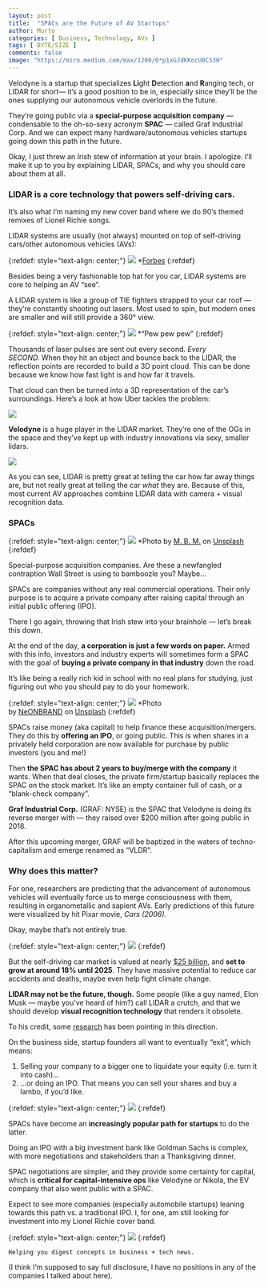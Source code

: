 ```yaml
---
layout: post
title:  "SPACs are the Future of AV Startups"
author: Murto
categories: [ Business, Technology, AVs ]
tags: [ BYTE/SIZE ]
comments: false
image: "https://miro.medium.com/max/1200/0*p1xGJdKKocU0CS3H"
---
```


Velodyne is a startup that specializes **Li**ght **D**etection **a**nd **R**anging tech, or LIDAR for short— it’s a good position to be in, especially since they’ll be the ones supplying our autonomous vehicle overlords in the future.

They’re going public via a **special-purpose acquisition company** — condensable to the oh-so-sexy acronym **SPAC** — called Graf Industrial Corp. And we can expect many hardware/autonomous vehicles startups going down this path in the future.

Okay, I just threw an Irish stew of information at your brain. I apologize. I’ll make it up to you by explaining LIDAR, SPACs, and why you should care about them at all.

### **LIDAR is a core technology that powers self-driving cars.**

It’s also what I’m naming my new cover band where we do 90’s themed remixes of Lionel Richie songs.

LIDAR systems are usually (not always) mounted on top of self-driving cars/other autonomous vehicles (AVs):


{:refdef: style="text-align: center;"}
![](https://miro.medium.com/max/1200/0*1J25uld-MQjQmL1E)
*[Forbes](https://www.forbes.com/sites/alanohnsman/2019/04/23/teslas-elon-musk-trashes-lidar-for-self-driving-cars-but-waymo-is-rolling-out-a-new-one/#3a6ccfae5a9d)
{:refdef}

Besides being a very fashionable top hat for you car, LIDAR systems are core to helping an AV “see”.

A LIDAR system is like a group of TIE fighters strapped to your car roof — they’re constantly shooting out lasers. Most used to spin, but modern ones are smaller and will still provide a 360° view.

{:refdef: style="text-align: center;"}
![](https://miro.medium.com/max/625/0*kY_TpcKtRNEs5DSK.gif)
*“Pew pew pew”
{:refdef}

Thousands of laser pulses are sent out every second. *Every SECOND.* When they hit an object and bounce back to the LIDAR, the reflection points are recorded to build a 3D point cloud. This can be done because we know how fast light is and how far it travels.

That cloud can then be turned into a 3D representation of the car’s surroundings. Here’s a look at how Uber tackles the problem:

![](https://miro.medium.com/max/875/0*YVa3p2avPKacSd9b.gif)

**Velodyne** is a huge player in the LIDAR market. They’re one of the OGs in the space and they’ve kept up with industry innovations via sexy, smaller lidars.

![](https://miro.medium.com/max/1956/1*5tCoYrOfu-JUGpQsl5hopA.png)

As you can see, LIDAR is pretty great at telling the car how far away things are, but not really great at telling the car *what* they are. Because of this, most current AV approaches combine LIDAR data with camera + visual recognition data.

### SPACs

{:refdef: style="text-align: center;"}
![](https://miro.medium.com/max/7500/0*JqvUbKFxbsYZbNM9)
*Photo by [M. B. M.](https://unsplash.com/@m_b_m?utm_source=medium&utm_medium=referral) on [Unsplash](https://unsplash.com/?utm_source=medium&utm_medium=referral)
{:refdef}

Special-purpose acquisition companies. Are these a newfangled contraption Wall Street is using to bamboozle you? Maybe…

SPACs are companies without any real commercial operations. Their only purpose is to acquire a private company after raising capital through an initial public offering (IPO).

There I go again, throwing that Irish stew into your brainhole — let’s break this down.

At the end of the day, **a corporation is just a few words on paper.** Armed with this info, investors and industry experts will sometimes form a SPAC with the goal of **buying a private company in that industry** down the road.

It’s like being a really rich kid in school with no real plans for studying, just figuring out who you should pay to do your homework.

{:refdef: style="text-align: center;"}
![](https://miro.medium.com/max/6049/0*L95TiolBst5WW74q)
*Photo by [NeONBRAND](https://unsplash.com/@neonbrand?utm_source=medium&utm_medium=referral) on [Unsplash](https://unsplash.com/?utm_source=medium&utm_medium=referral)
{:refdef}

SPACs raise money (aka capital) to help finance these acquisition/mergers. They do this by **offering an IPO**, or going public. This is when shares in a privately held corporation are now available for purchase by public investors (you and me!)

Then **the SPAC has about 2 years to buy/merge with the company** it wants. When that deal closes, the private firm/startup basically replaces the SPAC on the stock market. It’s like an empty container full of cash, or a “blank-check company”.

**Graf Industrial Corp.** (GRAF: NYSE) is the SPAC that Velodyne is doing its reverse merger with — they raised over $200 million after going public in 2018.

After this upcoming merger, GRAF will be baptized in the waters of techno-capitalism and emerge renamed as “VLDR”.

### **Why does this matter?**

For one, researchers are predicting that the advancement of autonomous vehicles will eventually force us to merge consciousness with them, resulting in organometallic and sapient AVs. Early predictions of this future were visualized by hit Pixar movie, *Cars (2006).*

Okay, maybe that’s not entirely true.

{:refdef: style="text-align: center;"}
![](https://miro.medium.com/max/490/0*H80agQzrSNQoGBQp.gif)
{:refdef}

But the self-driving car market is valued at nearly [$25 billion](https://www.globenewswire.com/news-release/2020/03/18/2002529/0/en/Global-Autonomous-Driverless-Car-Market-Projections-2020-2025-World-Market-Anticipating-a-CAGR-of-18.html#:~:text=The%20global%20autonomous%2Fdriverless%20car,order%20to%20sense%20their%20environment.), and **set to grow at around 18% until 2025**. They have massive potential to reduce car accidents and deaths, maybe even help fight climate change.

**LIDAR may not be the future, though.** Some people (like a guy named, Elon Musk — maybe you’ve heard of him?) call LIDAR a crutch, and that we should develop **visual recognition technology** that renders it obsolete.

To his credit, some [research](https://arstechnica.com/cars/2019/08/elon-musk-says-driverless-cars-dont-need-lidar-experts-arent-so-sure/#:~:text=And%20almost%20all%20of%20them,showcasing%20Tesla%27s%20self%2Ddriving%20technology.) has been pointing in this direction.

On the business side, startup founders all want to eventually “exit”, which means:

1. Selling your company to a bigger one to liquidate your equity (i.e. turn it into cash)…
2. …or doing an IPO. That means you can sell your shares and buy a lambo, if you’d like.

{:refdef: style="text-align: center;"}
![](https://tenor.com/view/lamborghini-colorful-gif-12423337)
{:refdef}

SPACs have become an **increasingly popular path for startups** to do the latter.

Doing an IPO with a big investment bank like Goldman Sachs is complex, with more negotiations and stakeholders than a Thanksgiving dinner.

SPAC negotiations are simpler, and they provide some certainty for capital, which is **critical for capital-intensive ops** like Velodyne or Nikola, the EV company that also went public with a SPAC.

Expect to see more companies (especially automobile startups) leaning towards this path vs. a traditional IPO. I, for one, am still looking for investment into my Lionel Richie cover band.

{:refdef: style="text-align: center;"}
![](https://miro.medium.com/max/1250/0*X0FHLTtW8JhdIxwK.png)
{:refdef}

```
Helping you digest concepts in business + tech news.
```

(I think I’m supposed to say full disclosure, I have no positions in any of the companies I talked about here).
